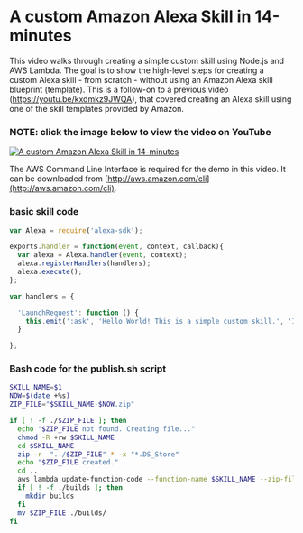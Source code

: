 # A custom Amazon Alexa Skill in 14-minutes

This video walks through creating a simple custom skill using Node.js and AWS Lambda. The goal is to show the high-level steps for creating a custom Alexa skill - from scratch - without using an Amazon Alexa skill blueprint (template). This is a follow-on to a previous video (https://youtu.be/kxdmkz9JWQA), that covered creating an Alexa skill using one of the skill templates provided by Amazon.  

### NOTE: click the image below to view the video on YouTube
[![A custom Amazon Alexa Skill in 14-minutes](http://img.youtube.com/vi/RMUM0hQOq8Q/0.jpg)](http://www.youtube.com/watch?v=RMUM0hQOq8Q)

The AWS Command Line Interface is required for the demo in this video. It can be downloaded from [http://aws.amazon.com/cli](http://aws.amazon.com/cli).

### basic skill code
```javascript
var Alexa = require('alexa-sdk');

exports.handler = function(event, context, callback){
  var alexa = Alexa.handler(event, context);
  alexa.registerHandlers(handlers);
  alexa.execute();
};

var handlers = {

  'LaunchRequest': function () {
    this.emit(':ask', 'Hello World! This is a simple custom skill.', 'I am not able to do anything yet.');
  }

};
```
### Bash code for the publish.sh script

```Bash
SKILL_NAME=$1
NOW=$(date +%s)
ZIP_FILE="$SKILL_NAME-$NOW.zip"

if [ ! -f ./$ZIP_FILE ]; then
  echo "$ZIP_FILE not found. Creating file..."
  chmod -R +rw $SKILL_NAME
  cd $SKILL_NAME
  zip -r  "../$ZIP_FILE" * -x "*.DS_Store"
  echo "$ZIP_FILE created."
  cd ..
  aws lambda update-function-code --function-name $SKILL_NAME --zip-file fileb://$ZIP_FILE
  if [ ! -f ./builds ]; then
    mkdir builds
  fi
  mv $ZIP_FILE ./builds/
fi
```
